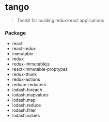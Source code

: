 # tango

> Toolkit for building redux/react applications

### Package

* react
* react-redux
* immutable
* redux
* redux-immutablejs
* react-immutable-proptypes
* redux-thunk
* redux-actions
* reduce-reducers
* lodash.foreach
* lodash.mapvalues
* lodash.map
* lodash.reduce
* lodash.filter
* lodash.values
